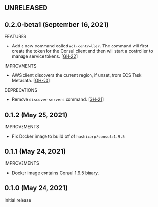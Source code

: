 ## UNRELEASED

## 0.2.0-beta1 (September 16, 2021)

FEATURES
* Add a new command called `acl-controller`. The command will first
  create the token for the Consul client and then will start a controller
  to manage service tokens. [[GH-22](https://github.com/hashicorp/consul-ecs/pull/22)]

IMPROVMENTS
* AWS client discovers the current region, if unset, from ECS Task Metadata. 
  [[GH-20](https://github.com/hashicorp/consul-ecs/pull/20)]

DEPRECATIONS
* Remove `discover-servers` command. [[GH-21](https://github.com/hashicorp/consul-ecs/pull/21)]

## 0.1.2 (May 25, 2021)

IMPROVEMENTS
* Fix Docker image to build off of `hashicorp/consul:1.9.5`

## 0.1.1 (May 24, 2021)

IMPROVEMENTS
* Docker image contains Consul 1.9.5 binary.

## 0.1.0 (May 24, 2021)

Initial release
